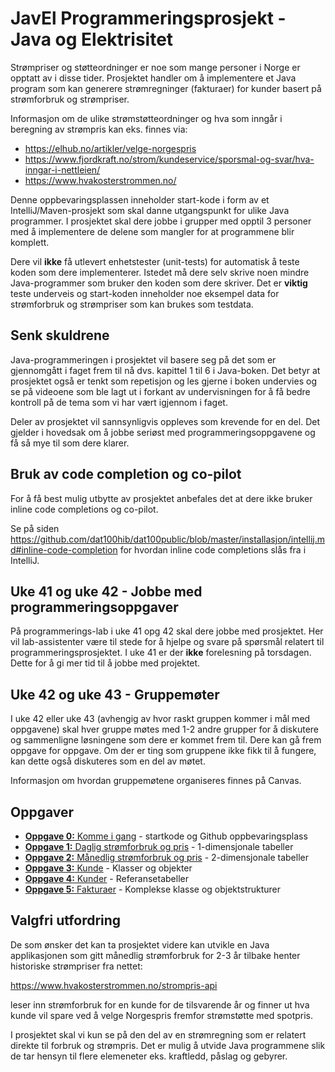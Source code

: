 # JavEl Programmeringsprosjekt - Java og Elektrisitet

Strømpriser og støtteordninger er noe som mange personer i Norge er opptatt av i disse tider. Prosjektet handler om å implementere et Java program som kan generere strømregninger (fakturaer) for kunder basert på strømforbruk og strømpriser. 

Informasjon om de ulike strømstøtteordninger og hva som inngår i beregning av strømpris kan eks. finnes via: 

- https://elhub.no/artikler/velge-norgespris 
- https://www.fjordkraft.no/strom/kundeservice/sporsmal-og-svar/hva-inngar-i-nettleien/
- https://www.hvakosterstrommen.no/ 

Denne oppbevaringsplassen inneholder start-kode i form av et IntelliJ/Maven-prosjekt som skal danne utgangspunkt for ulike Java programmer. I prosjektet skal dere jobbe i grupper med opptil 3 personer med å implementere de delene som mangler for at programmene blir komplett. 

Dere vil **ikke** få utlevert enhetstester (unit-tests) for automatisk å teste koden som dere implementerer. Istedet må dere selv skrive noen mindre Java-programmer som bruker den koden som dere skriver. Det er **viktig** teste underveis og start-koden inneholder noe eksempel data for strømforbruk og strømpriser som kan brukes som testdata.

## Senk skuldrene

Java-programmeringen i prosjektet vil basere seg på det som er gjennomgått i faget frem til nå dvs. kapittel 1 til 6 i Java-boken. Det betyr at prosjektet også er tenkt som repetisjon og les gjerne i boken undervies og se på videoene som ble lagt ut i forkant av undervisningen for å få bedre kontroll på de tema som vi har vært igjennom i faget. 

Deler av prosjektet vil sannsynligvis oppleves som krevende for en del. Det gjelder i hovedsak om å jobbe seriøst med programmeringsoppgavene og få så mye til som dere klarer.

## Bruk av code completion og co-pilot

For å få best mulig utbytte av prosjektet anbefales det at dere ikke bruker inline code completions og co-pilot. 

Se på siden https://github.com/dat100hib/dat100public/blob/master/installasjon/intellij.md#inline-code-completion for hvordan inline code completions slås fra i IntelliJ.

## Uke 41 og uke 42 - Jobbe med programmeringsoppgaver

På programmerings-lab i uke 41 opg 42 skal dere jobbe med prosjektet. Her vil lab-assistenter være til stede for å hjelpe og svare på spørsmål relatert til programmeringsprosjektet. I uke 41 er der **ikke** forelesning på torsdagen. Dette for å gi mer tid til å jobbe med projektet.

## Uke 42 og uke 43 - Gruppemøter

I uke 42 eller uke 43 (avhengig av hvor raskt gruppen kommer i mål med oppgavene) skal hver gruppe møtes med 1-2 andre grupper for å diskutere og sammenligne løsningene som dere er kommet frem til. Dere kan gå frem oppgave for oppgave. Om der er ting som gruppene ikke fikk til å fungere, kan dette også diskuteres som en del av møtet.

Informasjon om hvordan gruppemøtene organiseres finnes på Canvas.

## Oppgaver

- [**Oppgave 0:** Komme i gang](docs/oppgave0.md) - startkode og Github oppbevaringsplass
- [**Oppgave 1:** Daglig strømforbruk og pris](docs/oppgave1.md) - 1-dimensjonale tabeller
- [**Oppgave 2:** Månedlig strømforbruk og pris](docs/oppgave2.md) - 2-dimensjonale tabeller
- [**Oppgave 3:** Kunde](docs/oppgave3.md) - Klasser og objekter
- [**Oppgave 4:** Kunder](docs/oppgave4.md) - Referansetabeller
- [**Oppgave 5:** Fakturaer](docs/oppgave5.md) - Komplekse klasse og objektstrukturer

## Valgfri utfordring

De som ønsker det kan ta prosjektet videre kan utvikle en Java applikasjonen som gitt månedlig strømforbruk for 2-3 år tilbake henter historiske strømpriser fra nettet: 

https://www.hvakosterstrommen.no/strompris-api

leser inn strømforbruk for en kunde for de tilsvarende år og finner ut hva kunde vil spare ved å velge Norgespris fremfor strømstøtte med spotpris.

I prosjektet skal vi kun se på den del av en strømregning som er relatert direkte til forbruk og strømpris. Det er mulig å utvide Java programmene slik de tar hensyn til flere elemeneter eks. kraftledd, påslag og gebyrer.








